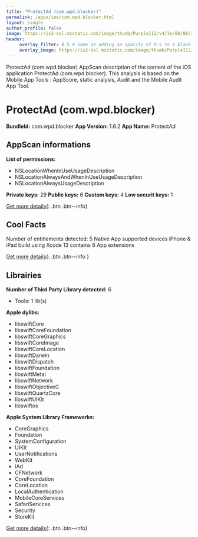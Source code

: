 ```yaml
---
title: "ProtectAd (com.wpd.blocker)"
permalink: /apps/ios/com.wpd.blocker.html
layout: single
author_profile: false
image: https://is2-ssl.mzstatic.com/image/thumb/Purple112/v4/3e/88/86/3e8886d1-8208-ec23-68aa-85a140b13c24/AppIcon-0-0-1x_U007emarketing-0-0-0-7-0-0-sRGB-0-0-0-GLES2_U002c0-512MB-85-220-0-0.png/512x512bb.jpg
header: 
     overlay_filter: 0.5 # same as adding an opacity of 0.5 to a black background
     overlay_image: https://is2-ssl.mzstatic.com/image/thumb/Purple112/v4/3e/88/86/3e8886d1-8208-ec23-68aa-85a140b13c24/AppIcon-0-0-1x_U007emarketing-0-0-0-7-0-0-sRGB-0-0-0-GLES2_U002c0-512MB-85-220-0-0.png/512x512bb.jpg
---
```

ProtectAd (com.wpd.blocker) AppScan description of the content of the iOS application ProtectAd (com.wpd.blocker). This analysis is based on the Mobile App Tools : AppScore, static analysis, Audit and the Mobile Audit App Tool.

# ProtectAd (com.wpd.blocker)

**BundleId:** com.wpd.blocker
**App Version:** 1.6.2
**App Name:** ProtectAd


## AppScan informations 

**List of permissions:** 
- NSLocationWhenInUseUsageDescription
- NSLocationAlwaysAndWhenInUseUsageDescription
- NSLocationAlwaysUsageDescription
  
  
**Private keys:** 29
**Public keys:** 6
**Custom keys:** 4
**Low securit keys:** 1
  
[Get more details](/pricing.html){: .btn .btn--info}

## Cool Facts

Number of entitlements detected: 5
Native App
supported devices iPhone & iPad
build using Xcode 13
contains 8 App extensions
  
[Get more details](/pricing.html){: .btn .btn--info }

## Librairies 
**Number of Third Party Library detected:** 6
- Tools: 1 lib(s)


**Apple dylibs:**
- libswiftCore
- libswiftCoreFoundation
- libswiftCoreGraphics
- libswiftCoreImage
- libswiftCoreLocation
- libswiftDarwin
- libswiftDispatch
- libswiftFoundation
- libswiftMetal
- libswiftNetwork
- libswiftObjectiveC
- libswiftQuartzCore
- libswiftUIKit
- libswiftos


**Apple System Library Frameworks:**
- CoreGraphics
- Foundation
- SystemConfiguration
- UIKit
- UserNotifications
- WebKit
- iAd
- CFNetwork
- CoreFoundation
- CoreLocation
- LocalAuthentication
- MobileCoreServices
- SafariServices
- Security
- StoreKit


  
[Get more details](/pricing.html){: .btn .btn--info}

